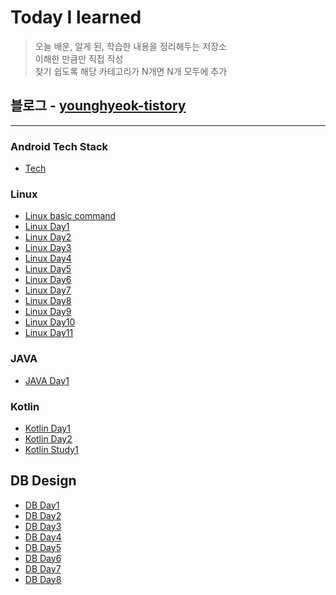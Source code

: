 
# Today I learned
>오늘 배운, 알게 된, 학습한 내용을 정리해두는 저장소  
>이해한 만큼만 직접 작성  
>찾기 쉽도록 해당 카테고리가 N개면 N개 모두에 추가   
   
## 블로그 - [younghyeok-tistory](https://younghyeok.tistory.com/?page=1)
----------------------------------------------------------------------------------------------------------------------
### Android Tech Stack
*  [Tech](https://github.com/younghyeok-k/TIL/blob/main/Android_Tech_Stack/tech.md)


### Linux
* [Linux basic command](https://github.com/younghyeok-k/TIL/blob/main/Linux/Linux-basic-command.md)
* [Linux Day1](https://github.com/younghyeok-k/TIL/blob/main/Linux/week1.md)
* [Linux Day2](https://github.com/younghyeok-k/TIL/blob/main/Linux/week1-2.md)
* [Linux Day3](https://github.com/younghyeok-k/TIL/blob/main/Linux/week2.md)
* [Linux Day4](https://github.com/younghyeok-k/TIL/blob/main/Linux/week2-2.md)
* [Linux Day5](https://github.com/younghyeok-k/TIL/blob/main/Linux/week3.md)
* [Linux Day6](https://github.com/younghyeok-k/TIL/blob/main/Linux/week4.md)
* [Linux Day7](https://github.com/younghyeok-k/TIL/blob/main/Linux/week4-2.md)
* [Linux Day8](https://github.com/younghyeok-k/TIL/blob/main/Linux/week5.md)
* [Linux Day9](https://github.com/younghyeok-k/TIL/blob/main/Linux/week5-2.md)
* [Linux Day10](https://github.com/younghyeok-k/TIL/blob/main/Linux/week6.md)
* [Linux Day11](https://github.com/younghyeok-k/TIL/blob/main/Linux/week6-2.md)



### JAVA
* [JAVA Day1](https://github.com/younghyeok-k/TIL/blob/main/JAVA/test1.md)

### Kotlin
* [Kotlin Day1](https://github.com/younghyeok-k/TIL/blob/main/Kotlin/Kotlinday1.md)
* [Kotlin Day2](https://github.com/younghyeok-k/TIL/blob/main/Kotlin/Kotlinday2.md)
* [Kotlin Study1](https://github.com/younghyeok-k/TIL/blob/main/Kotlin/Kotilnstudy1.md)

## DB Design
* [DB Day1](https://github.com/younghyeok-k/TIL/blob/main/DBDesign/DB1.md)
* [DB Day2](https://github.com/younghyeok-k/TIL/blob/main/DBDesign/DB2.md)
* [DB Day3](https://github.com/younghyeok-k/TIL/blob/main/DBDesign/DB3.md)
* [DB Day4](https://github.com/younghyeok-k/TIL/blob/main/DBDesign/DB4.md)
* [DB Day5](https://github.com/younghyeok-k/TIL/blob/main/DBDesign/DB5.md)
* [DB Day6](https://github.com/younghyeok-k/TIL/blob/main/DBDesign/DB6.md)
* [DB Day7](https://github.com/younghyeok-k/TIL/blob/main/DBDesign/DB7.md)
* [DB Day8](https://github.com/younghyeok-k/TIL/blob/main/DBDesign/DB8.md)
